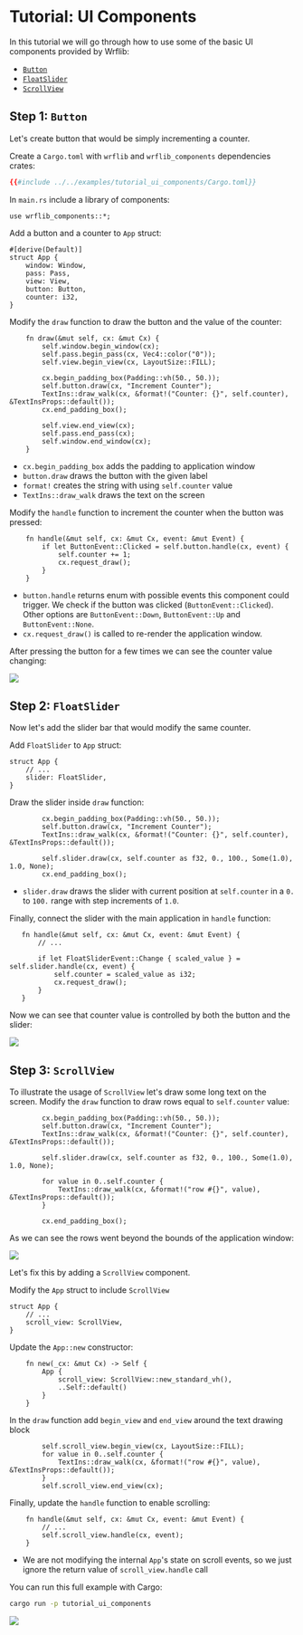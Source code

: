 # Tutorial: UI Components

In this tutorial we will go through how to use some of the basic UI components provided by Wrflib:
 - [`Button`](#step-1-button)
 - [`FloatSlider`](#step-2-floatslider)
 - [`ScrollView`](#step-3-scrollview)


## Step 1: `Button`

Let's create button that would be simply incrementing a counter.


Create a `Cargo.toml` with `wrflib` and `wrflib_components` dependencies crates:

```toml
{{#include ../../examples/tutorial_ui_components/Cargo.toml}}
```

In `main.rs` include a library of components:

```rust,noplayground
use wrflib_components::*;
```

Add a button and a counter to `App` struct:

```rust,noplayground
#[derive(Default)]
struct App {
    window: Window,
    pass: Pass,
    view: View,
    button: Button,
    counter: i32,
}
```


Modify the `draw` function to draw the button and the value of the counter:

```rust,noplayground
    fn draw(&mut self, cx: &mut Cx) {
        self.window.begin_window(cx);
        self.pass.begin_pass(cx, Vec4::color("0"));
        self.view.begin_view(cx, LayoutSize::FILL);

        cx.begin_padding_box(Padding::vh(50., 50.));
        self.button.draw(cx, "Increment Counter");
        TextIns::draw_walk(cx, &format!("Counter: {}", self.counter), &TextInsProps::default());
        cx.end_padding_box();

        self.view.end_view(cx);
        self.pass.end_pass(cx);
        self.window.end_window(cx);
    }
```
 - `cx.begin_padding_box` adds the padding to application window
 - `button.draw` draws the button with the given label
 - `format!` creates the string with using `self.counter` value
 - `TextIns::draw_walk` draws the text on the screen

Modify the `handle` function to increment the counter when the button was pressed:

```rust,noplayground
    fn handle(&mut self, cx: &mut Cx, event: &mut Event) {
        if let ButtonEvent::Clicked = self.button.handle(cx, event) {
            self.counter += 1;
            cx.request_draw();
        }
    }
```
 - `button.handle` returns enum with possible events this component could trigger. We check if the button was clicked (`ButtonEvent::Clicked`). Other options are `ButtonEvent::Down`, `ButtonEvent::Up` and `ButtonEvent::None`.
 - `cx.request_draw()` is called to re-render the application window.


After pressing the button for a few times we can see the counter value changing:

![](./img/tutorial_ui_components_1.png)


## Step 2: `FloatSlider`

Now let's add the slider bar that would modify the same counter.

Add `FloatSlider` to `App` struct:

```rust,noplayground
struct App {
    // ...
    slider: FloatSlider,
}
```

Draw the slider inside `draw` function:

```rust,noplayground
        cx.begin_padding_box(Padding::vh(50., 50.));
        self.button.draw(cx, "Increment Counter");
        TextIns::draw_walk(cx, &format!("Counter: {}", self.counter), &TextInsProps::default());

        self.slider.draw(cx, self.counter as f32, 0., 100., Some(1.0), 1.0, None);
        cx.end_padding_box();
```
 - `slider.draw` draws the slider with current position at `self.counter` in a `0.` to `100.` range with step increments of `1.0`.

 Finally, connect the slider with the main application in `handle` function:
 
 ```rust,noplayground
    fn handle(&mut self, cx: &mut Cx, event: &mut Event) {
        // ...

        if let FloatSliderEvent::Change { scaled_value } = self.slider.handle(cx, event) {
            self.counter = scaled_value as i32;
            cx.request_draw();
        }
    }
 ```

Now we can see that counter value is controlled by both the button and the slider:

![](./img/tutorial_ui_components_2.png)
   

## Step 3: `ScrollView`

To illustrate the usage of `ScrollView` let's draw some long text on the screen. Modify the `draw` function to draw  rows equal to `self.counter` value:

```rust,noplayground
        cx.begin_padding_box(Padding::vh(50., 50.));
        self.button.draw(cx, "Increment Counter");
        TextIns::draw_walk(cx, &format!("Counter: {}", self.counter), &TextInsProps::default());

        self.slider.draw(cx, self.counter as f32, 0., 100., Some(1.0), 1.0, None);

        for value in 0..self.counter {
            TextIns::draw_walk(cx, &format!("row #{}", value), &TextInsProps::default());
        }

        cx.end_padding_box();
```

As we can see the rows went beyond the bounds of the application window:

![](./img/tutorial_ui_components_3.png)

Let's fix this by adding a `ScrollView` component.

Modify the `App` struct to include `ScrollView`

```rust,noplayground
struct App {
    // ...
    scroll_view: ScrollView,
}
```

Update the `App::new` constructor:

```rust,noplayground
    fn new(_cx: &mut Cx) -> Self {
        App {
            scroll_view: ScrollView::new_standard_vh(),
            ..Self::default()
        }
    }
```

In the `draw` function add `begin_view`  and `end_view` around the text drawing block

```rust,noplayground
        self.scroll_view.begin_view(cx, LayoutSize::FILL);
        for value in 0..self.counter {
            TextIns::draw_walk(cx, &format!("row #{}", value), &TextInsProps::default());
        }
        self.scroll_view.end_view(cx);
```

Finally, update the `handle` function to enable scrolling:

```rust,noplayground
    fn handle(&mut self, cx: &mut Cx, event: &mut Event) {
        // ...
        self.scroll_view.handle(cx, event);
    }
```
 - We are not modifying the internal `App`'s state on scroll events, so we just ignore the return value of `scroll_view.handle` call

You can run this full example with Cargo:

```bash
cargo run -p tutorial_ui_components
```

![](./img/tutorial_ui_components_4.png)
